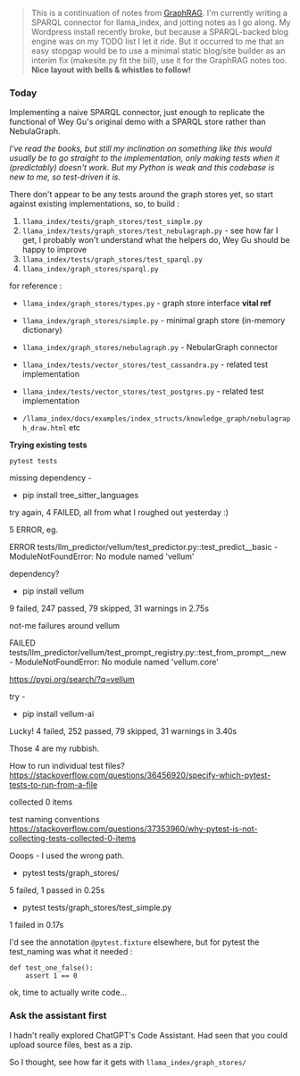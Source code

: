 <!-- title: llama_index-SPARQL notes 01 -->

> This is a continuation of notes from [GraphRAG](https://github.com/danja/nlp/tree/main/GraphRAG). I'm currently writing a SPARQL connector for llama_index, and jotting notes as I go along. My Wordpress install recently broke, but because a SPARQL-backed blog engine was on my TODO list I let it ride. But it occurred to me that an easy stopgap would be to use a minimal static blog/site builder as an interim fix (makesite.py fit the bill), use it for the GraphRAG notes too. **Nice layout with bells & whistles to follow!**

### Today

Implementing a naive SPARQL connector, just enough to replicate the functional of Wey Gu's original demo with a SPARQL store rather than NebulaGraph.

_I've read the books, but still my inclination on something like this would usually be to go straight to the implementation, only making tests when it (predictably) doesn't work. But my Python is weak and this codebase is new to me, so test-driven it is._

There don't appear to be any tests around the graph stores yet, so start against existing implementations, so, to build :

1. `llama_index/tests/graph_stores/test_simple.py`
2. `llama_index/tests/graph_stores/test_nebulagraph.py` - see how far I get, I probably won't understand what the helpers do, Wey Gu should be happy to improve
3. `llama_index/tests/graph_stores/test_sparql.py`
4. `llama_index/graph_stores/sparql.py`

for reference :

- `llama_index/graph_stores/types.py` - graph store interface **vital ref**
- `llama_index/graph_stores/simple.py` - minimal graph store (in-memory dictionary)
- `llama_index/graph_stores/nebulagraph.py` - NebularGraph connector

- `llama_index/tests/vector_stores/test_cassandra.py` - related test implementation
- `llama_index/tests/vector_stores/test_postgres.py` - related test implementation

- `/llama_index/docs/examples/index_structs/knowledge_graph/nebulagraph_draw.html` etc

**Trying existing tests**

`pytest tests`

missing dependency -

- pip install tree_sitter_languages

try again, 4 FAILED, all from what I roughed out yesterday :)

5 ERROR, eg.

ERROR tests/llm_predictor/vellum/test_predictor.py::test_predict\_\_basic - ModuleNotFoundError: No module named 'vellum'

dependency?

- pip install vellum

9 failed, 247 passed, 79 skipped, 31 warnings in 2.75s

not-me failures around vellum

FAILED tests/llm_predictor/vellum/test_prompt_registry.py::test_from_prompt\_\_new - ModuleNotFoundError: No module named 'vellum.core'

https://pypi.org/search/?q=vellum

try -

- pip install vellum-ai

Lucky! 4 failed, 252 passed, 79 skipped, 31 warnings in 3.40s

Those 4 are my rubbish.

How to run individual test files? https://stackoverflow.com/questions/36456920/specify-which-pytest-tests-to-run-from-a-file

collected 0 items

test naming conventions https://stackoverflow.com/questions/37353960/why-pytest-is-not-collecting-tests-collected-0-items

Ooops - I used the wrong path.

- pytest tests/graph_stores/

5 failed, 1 passed in 0.25s

- pytest tests/graph_stores/test_simple.py

1 failed in 0.17s

I'd see the annotation `@pytest.fixture` elsewhere, but for pytest the test_naming was what it needed :

```
def test_one_false():
    assert 1 == 0
```

ok, time to actually write code...

### Ask the assistant first

I hadn't really explored ChatGPT's Code Assistant. Had seen that you could upload source files, best as a zip.

So I thought, see how far it gets with `llama_index/graph_stores/`
